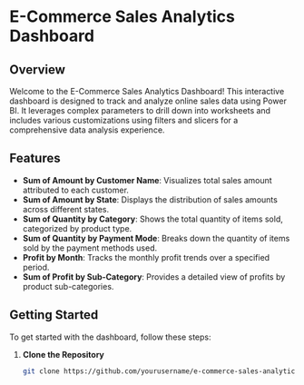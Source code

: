# E-Commerce Sales Analytics Dashboard

## Overview
Welcome to the E-Commerce Sales Analytics Dashboard! This interactive dashboard is designed to track and analyze online sales data using Power BI. It leverages complex parameters to drill down into worksheets and includes various customizations using filters and slicers for a comprehensive data analysis experience.

## Features
- **Sum of Amount by Customer Name**: Visualizes total sales amount attributed to each customer.
- **Sum of Amount by State**: Displays the distribution of sales amounts across different states.
- **Sum of Quantity by Category**: Shows the total quantity of items sold, categorized by product type.
- **Sum of Quantity by Payment Mode**: Breaks down the quantity of items sold by the payment methods used.
- **Profit by Month**: Tracks the monthly profit trends over a specified period.
- **Sum of Profit by Sub-Category**: Provides a detailed view of profits by product sub-categories.

## Getting Started
To get started with the dashboard, follow these steps:

1. **Clone the Repository**
   ```bash
   git clone https://github.com/yourusername/e-commerce-sales-analytics.git
